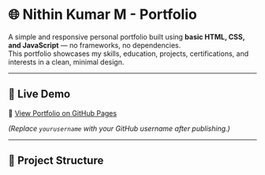 # 🌐 Nithin Kumar M - Portfolio

A simple and responsive personal portfolio built using **basic HTML, CSS, and JavaScript** — no frameworks, no dependencies.  
This portfolio showcases my skills, education, projects, certifications, and interests in a clean, minimal design.

---

## 🚀 Live Demo
🔗 [View Portfolio on GitHub Pages](https://yourusername.github.io/nithin-portfolio/)

*(Replace `yourusername` with your GitHub username after publishing.)*

---

## 📁 Project Structure
